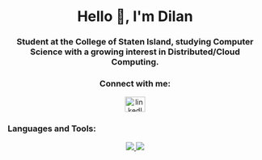 <h1 align="center">Hello 👋, I'm Dilan</h1>
<h3 align="center">Student at the College of Staten Island, studying Computer Science with a growing interest in Distributed/Cloud Computing.</h3>

<h3 align="center">Connect with me:</h3>
<p align="center">
<a href="https://www.linkedin.com/in/dilansdamme/" target="blank"><img align="center" src="https://raw.githubusercontent.com/rahuldkjain/github-profile-readme-generator/master/src/images/icons/Social/linked-in-alt.svg" alt="linkedIn" height="30" width="40" /></a>
</p>

<h3 align="left">Languages and Tools:</h3>
<p align="center">
  <a href="https://skillicons.dev">
    <img src="https://skillicons.dev/icons?i=git,react,css,figma,html,js,java,postgres,mysql,go,nodejs,expressjs,flask" />
    <img src="https://skillicons.dev/icons?i=postman,py,vite,nginx,sqlite,aws,azure,docker,kubernetes" />
  </a>
</p>
